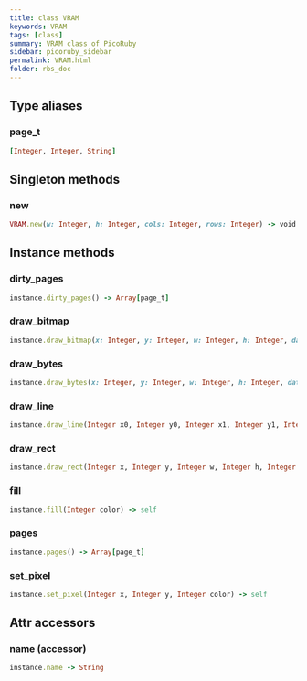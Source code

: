 ```yaml
---
title: class VRAM
keywords: VRAM
tags: [class]
summary: VRAM class of PicoRuby
sidebar: picoruby_sidebar
permalink: VRAM.html
folder: rbs_doc
---
```

## Type aliases
### page_t
```ruby
[Integer, Integer, String]
```
## Singleton methods
### new

```ruby
VRAM.new(w: Integer, h: Integer, cols: Integer, rows: Integer) -> void
```
## Instance methods
### dirty_pages

```ruby
instance.dirty_pages() -> Array[page_t]
```
### draw_bitmap

```ruby
instance.draw_bitmap(x: Integer, y: Integer, w: Integer, h: Integer, data: Array[Integer]) -> void
```
### draw_bytes

```ruby
instance.draw_bytes(x: Integer, y: Integer, w: Integer, h: Integer, data: String) -> void
```
### draw_line

```ruby
instance.draw_line(Integer x0, Integer y0, Integer x1, Integer y1, Integer color) -> self
```
### draw_rect

```ruby
instance.draw_rect(Integer x, Integer y, Integer w, Integer h, Integer color) -> self
```
### fill

```ruby
instance.fill(Integer color) -> self
```
### pages

```ruby
instance.pages() -> Array[page_t]
```
### set_pixel

```ruby
instance.set_pixel(Integer x, Integer y, Integer color) -> self
```
## Attr accessors
### name (accessor)
```ruby
instance.name -> String
```
